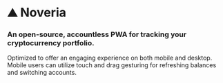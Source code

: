 # ⛰️ Noveria
### An open-source, accountless PWA for tracking your cryptocurrency portfolio. 

Optimized to offer an engaging experience on both mobile and desktop. Mobile users can utilize touch and drag gesturing for refreshing balances and switching accounts.
